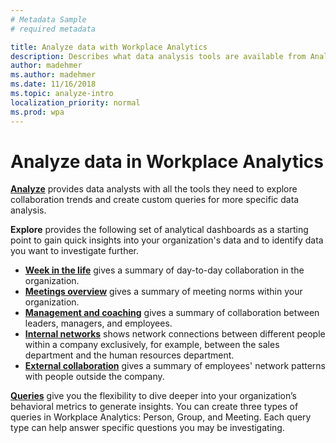```yaml
---
# Metadata Sample
# required metadata

title: Analyze data with Workplace Analytics
description: Describes what data analysis tools are available from Analyze in Workplace Analytics, including the Explore dashboards and Queries page. 
author: madehmer
ms.author: madehmer
ms.date: 11/16/2018
ms.topic: analyze-intro
localization_priority: normal 
ms.prod: wpa
---
```

# Analyze data in Workplace Analytics

[**Analyze**](../use/analyze-intro.md) provides data analysts with all the tools they need to explore collaboration trends and create custom queries for more specific data analysis.
  
**Explore** provides the following set of analytical dashboards as a starting point to gain quick insights into your organization's data and to identify data you want to investigate further.
  
* [**Week in the life**](../use/explore-metrics-week-in-the-life.md) gives a summary of day-to-day collaboration in the organization.
* [**Meetings overview**](../use/explore-metrics-meetings-overview.md) gives a summary of meeting norms within your organization.
* [**Management and coaching**](../use/explore-metrics-management-and-coaching.md) gives a summary of collaboration between leaders, managers, and employees.
* [**Internal networks**](../use/explore-metrics-internal-networks.md) shows network connections between different people within a company exclusively, for example, between the sales department and the human resources department.
* [**External collaboration**](../use/explore-metrics-external-collaboration.md) gives a summary of employees' network patterns with people outside the company.

[**Queries**](../tutorials/Query-basics.md) give you the flexibility to dive deeper into your organization’s behavioral metrics to generate insights. You can create three types of queries in Workplace Analytics: Person, Group, and Meeting. Each query type can help answer specific questions you may be investigating.
